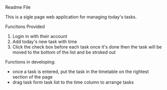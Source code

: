 Readme File 

 This is a sigle page web application for managing today's tasks.

 Funcitons Provided
 1. Login in with their account 
 2. Add today's new task with time 
 3. Click the check box before each task once it's done then the task will be moved to the bottom of the list and be stroked out


 Functions in developing:
 - once a task is entered, put the task in the timetable on the rightest section of the page
 - drag task form task list to the time column to arrange tasks